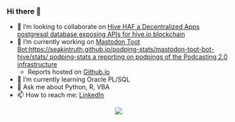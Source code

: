 ### Hi there 👋

- 👯 I’m looking to collaborate on [Hive HAF a Decentralized Apps postgresql database exposing APIs for hive.io blockchain](https://github.com/FreeBeings-io/haf-plug-play)
- 🔭 I’m currently working on [Mastodon Toot Bot:https://seakintruth.github.io/podping-stats/mastodon-toot-bot-hive/stats/ podping-stats a reporting on podpings of the Podcasting 2.0 infrastructure](https://github.com/seakintruth/podping-stats)
  - Reports hosted  on [Github.io](https://seakintruth.github.io/podping-stats/mastodon-toot-bot-hive/stats/) 
- 🌱 I’m currently learning Oracle PL/SQL
- 💬 Ask me about Python, R, VBA
- 📫 How to reach me: [LinkedIn](https://www.linkedin.com/in/tojeremygerdes/)

<!--
**seakintruth/seakintruth** is a ✨ _special_ ✨ repository because its `README.md` (this file) appears on your GitHub profile.

Here are some ideas to get you started:

- 🔭 I’m currently working on ...
- 🌱 I’m currently learning Python, R, F# ...
- 👯 I’m looking to collaborate on ...
- 🤔 I’m looking for help with ...
- 💬 Ask me about ...
- 📫 How to reach me: ...
- 😄 Pronouns: ...
- ⚡ Fun fact: ...
-->



<p align="center">
  <a href="https://github-readme-stats.vercel.app/api?username=seakintruth&count_private=true&show_icons=true&include_all_commits=true&title_color=fff&icon_color=79ff97&text_color=9f9f9f&bg_color=151515">
    <img src="http://github-readme-stats.vercel.app/api?username=seakintruth&count_private=true&show_icons=true&include_all_commits=true&title_color=fff&icon_color=79ff97&text_color=9f9f9f&bg_color=151515" />
  </a>
</p>
